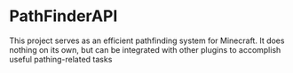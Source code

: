 # PathFinderAPI

This project serves as an efficient pathfinding system for Minecraft. 
It does nothing on its own, but can be integrated with other plugins to accomplish useful pathing-related tasks
